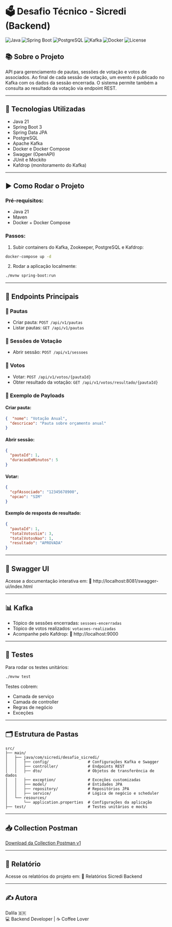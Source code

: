 # 🗳️ Desafio Técnico - Sicredi (Backend)

![Java](https://img.shields.io/badge/Java-21-blue)
![Spring Boot](https://img.shields.io/badge/Spring%20Boot-3.0-brightgreen)
![PostgreSQL](https://img.shields.io/badge/PostgreSQL-15-blue)
![Kafka](https://img.shields.io/badge/Kafka-3.6.0-black)
![Docker](https://img.shields.io/badge/Docker-ready-blue)
![License](https://img.shields.io/badge/license-MIT-lightgrey)

## 📚 Sobre o Projeto

API para gerenciamento de pautas, sessões de votação e votos de associados. Ao final de cada sessão de votação, um evento é publicado no Kafka com os dados da sessão encerrada. O sistema permite também a consulta ao resultado da votação via endpoint REST.

---

## 🚀 Tecnologias Utilizadas

- Java 21
- Spring Boot 3
- Spring Data JPA
- PostgreSQL
- Apache Kafka
- Docker e Docker Compose
- Swagger (OpenAPI)
- JUnit e Mockito
- Kafdrop (monitoramento do Kafka)

---

## ▶️ Como Rodar o Projeto

### Pré-requisitos:
- Java 21
- Maven
- Docker + Docker Compose

### Passos:

1. Subir containers do Kafka, Zookeeper, PostgreSQL e Kafdrop:

```bash
docker-compose up -d
```

2. Rodar a aplicação localmente:

```bash
./mvnw spring-boot:run
```

---

## 🔗 Endpoints Principais

### 📌 Pautas
- Criar pauta: `POST /api/v1/pautas`
- Listar pautas: `GET /api/v1/pautas`

### 📌 Sessões de Votação
- Abrir sessão: `POST /api/v1/sessoes`

### 📌 Votos
- Votar: `POST /api/v1/votos/{pautaId}`
- Obter resultado da votação: `GET /api/v1/votos/resultado/{pautaId}`

### 🧪 Exemplo de Payloads

#### Criar pauta:
```json
{  "nome": "Votação Anual",
  "descricao": "Pauta sobre orçamento anual"
}
```

#### Abrir sessão:
```json
{
  "pautaId": 1,
  "duracaoEmMinutos": 5
}
```

#### Votar:
```json
{
  "cpfAssociado": "12345678900",
  "opcao": "SIM"
}
```

#### Exemplo de resposta de resultado:
```json
{
  "pautaId": 1,
  "totalVotosSim": 3,
  "totalVotosNao": 1,
  "resultado": "APROVADA"
}
```

---

## 📖 Swagger UI
Acesse a documentação interativa em:
🔗 http://localhost:8081/swagger-ui/index.html

---

## 📊 Kafka
- Tópico de sessões encerradas: `sessoes-encerradas`
- Tópico de votos realizados: `votacoes-realizadas`
- Acompanhe pelo Kafdrop:
  🔗 http://localhost:9000

---

## 🧪 Testes
Para rodar os testes unitários:
```bash
./mvnw test
```
Testes cobrem:
- Camada de serviço
- Camada de controller
- Regras de negócio
- Exceções

---

## 🗂️ Estrutura de Pastas

```text
src/
├── main/
│   ├── java/com/sicredi/desafio_sicredi/
│   │   ├── config/                 # Configurações Kafka e Swagger
│   │   ├── controller/             # Endpoints REST
│   │   ├── dto/                    # Objetos de transferência de dados
│   │   ├── exception/              # Exceções customizadas
│   │   ├── model/                  # Entidades JPA
│   │   ├── repository/             # Repositórios JPA
│   │   ├── service/                # Lógica de negócio e scheduler
│   └── resources/
│       └── application.properties  # Configurações da aplicação
├── test/                           # Testes unitários e mocks
```

---

## 📥 Collection Postman

[Download da Collection Postman v1](postman_collection_sicredi.json)

---

## 📄 Relatório

Acesse os relatórios do projeto em:
🔗 Relatórios Sicredi Backend

---

## ✍️ Autora
Dalila 🇧🇷  
💻 Backend Developer | ☕ Coffee Lover

